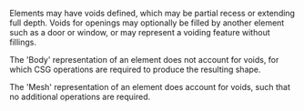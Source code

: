 Elements may have voids defined, which may be partial recess or extending full depth. Voids for openings may optionally be filled by another element such as a door or window, or may represent a voiding feature without fillings.

The 'Body' representation of an element does not account for voids, for which CSG operations are required to produce the resulting shape.

The 'Mesh' representation of an element does account for voids, such that no additional operations are required.
